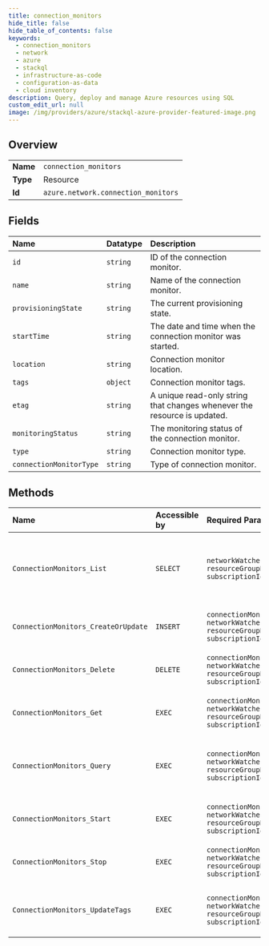 ```yaml
---
title: connection_monitors
hide_title: false
hide_table_of_contents: false
keywords:
  - connection_monitors
  - network
  - azure    
  - stackql
  - infrastructure-as-code
  - configuration-as-data
  - cloud inventory
description: Query, deploy and manage Azure resources using SQL
custom_edit_url: null
image: /img/providers/azure/stackql-azure-provider-featured-image.png
---
```

  
    

## Overview
<table><tbody>
<tr><td><b>Name</b></td><td><code>connection_monitors</code></td></tr>
<tr><td><b>Type</b></td><td>Resource</td></tr>
<tr><td><b>Id</b></td><td><code>azure.network.connection_monitors</code></td></tr>
</tbody></table>

## Fields
| Name | Datatype | Description |
|:-----|:---------|:------------|
| `id` | `string` | ID of the connection monitor. |
| `name` | `string` | Name of the connection monitor. |
| `provisioningState` | `string` | The current provisioning state. |
| `startTime` | `string` | The date and time when the connection monitor was started. |
| `location` | `string` | Connection monitor location. |
| `tags` | `object` | Connection monitor tags. |
| `etag` | `string` | A unique read-only string that changes whenever the resource is updated. |
| `monitoringStatus` | `string` | The monitoring status of the connection monitor. |
| `type` | `string` | Connection monitor type. |
| `connectionMonitorType` | `string` | Type of connection monitor. |
## Methods
| Name | Accessible by | Required Params | Description |
|:-----|:--------------|:----------------|:------------|
| `ConnectionMonitors_List` | `SELECT` | `networkWatcherName, resourceGroupName, subscriptionId` | Lists all connection monitors for the specified Network Watcher. |
| `ConnectionMonitors_CreateOrUpdate` | `INSERT` | `connectionMonitorName, networkWatcherName, resourceGroupName, subscriptionId` | Create or update a connection monitor. |
| `ConnectionMonitors_Delete` | `DELETE` | `connectionMonitorName, networkWatcherName, resourceGroupName, subscriptionId` | Deletes the specified connection monitor. |
| `ConnectionMonitors_Get` | `EXEC` | `connectionMonitorName, networkWatcherName, resourceGroupName, subscriptionId` | Gets a connection monitor by name. |
| `ConnectionMonitors_Query` | `EXEC` | `connectionMonitorName, networkWatcherName, resourceGroupName, subscriptionId` | Query a snapshot of the most recent connection states. |
| `ConnectionMonitors_Start` | `EXEC` | `connectionMonitorName, networkWatcherName, resourceGroupName, subscriptionId` | Starts the specified connection monitor. |
| `ConnectionMonitors_Stop` | `EXEC` | `connectionMonitorName, networkWatcherName, resourceGroupName, subscriptionId` | Stops the specified connection monitor. |
| `ConnectionMonitors_UpdateTags` | `EXEC` | `connectionMonitorName, networkWatcherName, resourceGroupName, subscriptionId` | Update tags of the specified connection monitor. |

